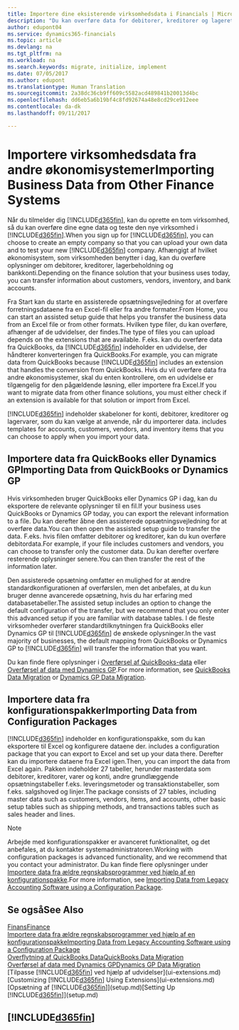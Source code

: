 ```yaml
---
title: Importere dine eksisterende virksomhedsdata i Financials | Microsoft Docs
description: "Du kan overføre data for debitorer, kreditorer og lageret, f.eks. fra Excel, QuickBooks eller Dynamics GP, til Financials."
author: edupont04
ms.service: dynamics365-financials
ms.topic: article
ms.devlang: na
ms.tgt_pltfrm: na
ms.workload: na
ms.search.keywords: migrate, initialize, implement
ms.date: 07/05/2017
ms.author: edupont
ms.translationtype: Human Translation
ms.sourcegitcommit: 2a38dc36cb9ff609c5582acd489841b20013d4bc
ms.openlocfilehash: dd6eb5a6b19bf4c8fd92674a48e8cd29ce912eee
ms.contentlocale: da-dk
ms.lasthandoff: 09/11/2017

---
```

# <a name="importing-business-data-from-other-finance-systems"></a><span data-ttu-id="0f3b0-103">Importere virksomhedsdata fra andre økonomisystemer</span><span class="sxs-lookup"><span data-stu-id="0f3b0-103">Importing Business Data from Other Finance Systems</span></span>
<span data-ttu-id="0f3b0-104">Når du tilmelder dig [!INCLUDE[d365fin](includes/d365fin_md.md)], kan du oprette en tom virksomhed, så du kan overføre dine egne data og teste den nye virksomhed i [!INCLUDE[d365fin](includes/d365fin_md.md)].</span><span class="sxs-lookup"><span data-stu-id="0f3b0-104">When you sign up for [!INCLUDE[d365fin](includes/d365fin_md.md)], you can choose to create an empty company so that you can upload your own data and to test your new [!INCLUDE[d365fin](includes/d365fin_md.md)] company.</span></span> <span data-ttu-id="0f3b0-105">Afhængigt af hvilket økonomisystem, som virksomheden benytter i dag, kan du overføre oplysninger om debitorer, kreditorer, lagerbeholdning og bankkonti.</span><span class="sxs-lookup"><span data-stu-id="0f3b0-105">Depending on the finance solution that your business uses today, you can transfer information about customers, vendors, inventory, and bank accounts.</span></span>  

<span data-ttu-id="0f3b0-106">Fra Start kan du starte en assisterede opsætningsvejledning for at overføre forretningsdataene fra en Excel-fil eller fra andre formater.</span><span class="sxs-lookup"><span data-stu-id="0f3b0-106">From Home, you can start an assisted setup guide that helps you transfer the business data from an Excel file or from other formats.</span></span> <span data-ttu-id="0f3b0-107">Hvilken type filer, du kan overføre, afhænger af de udvidelser, der findes.</span><span class="sxs-lookup"><span data-stu-id="0f3b0-107">The type of files you can upload depends on the extensions that are available.</span></span> <span data-ttu-id="0f3b0-108">F.eks. kan du overføre data fra QuickBooks, da [!INCLUDE[d365fin](includes/d365fin_md.md)] indeholder en udvidelse, der håndterer konverteringen fra QuickBooks.</span><span class="sxs-lookup"><span data-stu-id="0f3b0-108">For example, you can migrate data from QuickBooks because [!INCLUDE[d365fin](includes/d365fin_md.md)] includes an extension that handles the conversion from QuickBooks.</span></span> <span data-ttu-id="0f3b0-109">Hvis du vil overføre data fra andre økonomisystemer, skal du enten kontrollere, om en udvidelse er tilgængelig for den pågældende løsning, eller importere fra Excel.</span><span class="sxs-lookup"><span data-stu-id="0f3b0-109">If you want to migrate data from other finance solutions, you must either check if an extension is available for that solution or import from Excel.</span></span>  

[!INCLUDE[d365fin](includes/d365fin_md.md)]<span data-ttu-id="0f3b0-110"> indeholder skabeloner for konti, debitorer, kreditorer og lagervarer, som du kan vælge at anvende, når du importerer data.</span><span class="sxs-lookup"><span data-stu-id="0f3b0-110"> includes templates for accounts, customers, vendors, and inventory items that you can choose to apply when you import your data.</span></span>  

## <a name="importing-data-from-quickbooks-or-dynamics-gp"></a><span data-ttu-id="0f3b0-111">Importere data fra QuickBooks eller Dynamics GP</span><span class="sxs-lookup"><span data-stu-id="0f3b0-111">Importing Data from QuickBooks or Dynamics GP</span></span>
<span data-ttu-id="0f3b0-112">Hvis virksomheden bruger QuickBooks eller Dynamics GP i dag, kan du eksportere de relevante oplysninger til en fil.</span><span class="sxs-lookup"><span data-stu-id="0f3b0-112">If your business uses QuickBooks or Dynamics GP today, you can export the relevant information to a file.</span></span> <span data-ttu-id="0f3b0-113">Du kan derefter åbne den assisterede opsætningsvejledning for at overføre data.</span><span class="sxs-lookup"><span data-stu-id="0f3b0-113">You can then open the assisted setup guide to transfer the data.</span></span>
<span data-ttu-id="0f3b0-114">F.eks. hvis filen omfatter debitorer og kreditorer, kan du kun overføre debitordata.</span><span class="sxs-lookup"><span data-stu-id="0f3b0-114">For example, if your file includes customers and vendors, you can choose to transfer only the customer data.</span></span> <span data-ttu-id="0f3b0-115">Du kan derefter overføre resterende oplysninger senere.</span><span class="sxs-lookup"><span data-stu-id="0f3b0-115">You can then transfer the rest of the information later.</span></span>  

<span data-ttu-id="0f3b0-116">Den assisterede opsætning omfatter en mulighed for at ændre standardkonfigurationen af overførslen, men det anbefales, at du kun bruger denne avancerede opsætning, hvis du har erfaring med databasetabeller.</span><span class="sxs-lookup"><span data-stu-id="0f3b0-116">The assisted setup includes an option to change the default configuration of the transfer, but we recommend that you only enter this advanced setup if you are familiar with database tables.</span></span> <span data-ttu-id="0f3b0-117">I de fleste virksomheder overfører standardtilknytningen fra QuickBooks eller Dynamics GP til [!INCLUDE[d365fin](includes/d365fin_md.md)] de ønskede oplysninger.</span><span class="sxs-lookup"><span data-stu-id="0f3b0-117">In the vast majority of businesses, the default mapping from QuickBooks or Dynamics GP to [!INCLUDE[d365fin](includes/d365fin_md.md)] will transfer the information that you want.</span></span>  

<span data-ttu-id="0f3b0-118">Du kan finde flere oplysninger i [Overførsel af QuickBooks-data](ui-extensions-quickbooks-data-migration.md) eller [Overførsel af data med Dynamics GP](ui-extensions-dynamicsgp-data-migration.md).</span><span class="sxs-lookup"><span data-stu-id="0f3b0-118">For more information, see [QuickBooks Data Migration](ui-extensions-quickbooks-data-migration.md) or [Dynamics GP Data Migration](ui-extensions-dynamicsgp-data-migration.md).</span></span>

## <a name="importing-data-from-configuration-packages"></a><span data-ttu-id="0f3b0-119">Importere data fra konfigurationspakker</span><span class="sxs-lookup"><span data-stu-id="0f3b0-119">Importing Data from Configuration Packages</span></span>
[!INCLUDE[d365fin](includes/d365fin_md.md)]<span data-ttu-id="0f3b0-120"> indeholder en konfigurationspakke, som du kan eksportere til Excel og konfigurere dataene der.</span><span class="sxs-lookup"><span data-stu-id="0f3b0-120"> includes a configuration package that you can export to Excel and set up your data there.</span></span> <span data-ttu-id="0f3b0-121">Derefter kan du importere dataene fra Excel igen.</span><span class="sxs-lookup"><span data-stu-id="0f3b0-121">Then, you can import the data from Excel again.</span></span> <span data-ttu-id="0f3b0-122">Pakken indeholder 27 tabeller, herunder masterdata som debitorer, kreditorer, varer og konti, andre grundlæggende opsætningstabeller f.eks. leveringsmetoder og transaktionstabeller, som f.eks. salgshoved og linjer.</span><span class="sxs-lookup"><span data-stu-id="0f3b0-122">The package consists of 27 tables, including master data such as customers, vendors, items, and accounts, other basic setup tables such as shipping methods, and transactions tables such as sales header and lines.</span></span>  

> [!NOTE]  
>   <span data-ttu-id="0f3b0-123">Arbejde med konfigurationspakker er avanceret funktionalitet, og det anbefales, at du kontakter systemadministratoren.</span><span class="sxs-lookup"><span data-stu-id="0f3b0-123">Working with configuration packages is advanced functionality, and we recommend that you contact your administrator.</span></span> <span data-ttu-id="0f3b0-124">Du kan finde flere oplysninger under [Importere data fra ældre regnskabsprogrammer ved hjælp af en konfigurationspakke](across-import-data-configuration-packages.md).</span><span class="sxs-lookup"><span data-stu-id="0f3b0-124">For more information, see [Importing Data from Legacy Accounting Software using a Configuration Package](across-import-data-configuration-packages.md).</span></span>  

## <a name="see-also"></a><span data-ttu-id="0f3b0-125">Se også</span><span class="sxs-lookup"><span data-stu-id="0f3b0-125">See Also</span></span>
[<span data-ttu-id="0f3b0-126">Finans</span><span class="sxs-lookup"><span data-stu-id="0f3b0-126">Finance</span></span>](finance.md)  
[<span data-ttu-id="0f3b0-127">Importere data fra ældre regnskabsprogrammer ved hjælp af en konfigurationspakke</span><span class="sxs-lookup"><span data-stu-id="0f3b0-127">Importing Data from Legacy Accounting Software using a Configuration Package</span></span>](across-import-data-configuration-packages.md)  
[<span data-ttu-id="0f3b0-128">Overflytning af QuickBooks Data</span><span class="sxs-lookup"><span data-stu-id="0f3b0-128">QuickBooks Data Migration</span></span>](ui-extensions-quickbooks-data-migration.md)  
[<span data-ttu-id="0f3b0-129">Overførsel af data med Dynamics GP</span><span class="sxs-lookup"><span data-stu-id="0f3b0-129">Dynamics GP Data Migration</span></span>](ui-extensions-dynamicsgp-data-migration.md)  
<span data-ttu-id="0f3b0-130">[Tilpasse [!INCLUDE[d365fin](includes/d365fin_md.md)] ved hjælp af udvidelser](ui-extensions.md) </span><span class="sxs-lookup"><span data-stu-id="0f3b0-130">[Customizing [!INCLUDE[d365fin](includes/d365fin_md.md)] Using Extensions](ui-extensions.md) </span></span>  
<span data-ttu-id="0f3b0-131">[Opsætning af [!INCLUDE[d365fin](includes/d365fin_md.md)]](setup.md)</span><span class="sxs-lookup"><span data-stu-id="0f3b0-131">[Setting Up [!INCLUDE[d365fin](includes/d365fin_md.md)]](setup.md)</span></span>

## [!INCLUDE[d365fin](includes/free_trial_md.md)]


